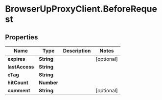 # BrowserUpProxyClient.BeforeRequest

## Properties

Name | Type | Description | Notes
------------ | ------------- | ------------- | -------------
**expires** | **String** |  | [optional] 
**lastAccess** | **String** |  | 
**eTag** | **String** |  | 
**hitCount** | **Number** |  | 
**comment** | **String** |  | [optional] 


